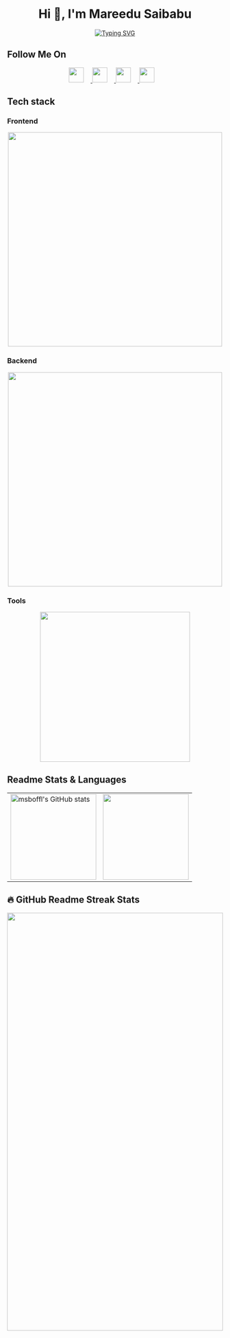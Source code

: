 <h1 align="center">Hi 👋, I'm Mareedu Saibabu</h1>

<p align="center">
  <a href="https://git.io/typing-svg"><img src="https://readme-typing-svg.demolab.com?font=Fira+Code&    pause=1000&color=F75C7E&center=true&vCenter=true&width=435&lines=Full+Stack+Software+Engineer;Always+Learning+New+Technologies+;2%2B+Years+of+Coding+Experience+" alt="Typing SVG" />
  </a>
</p>

## Follow Me On
<p align="center">
  <a href="https://linkedin/in/msboffl">
    <img width="35px" style="margin-right: 16px;" src="https://skillicons.dev/icons?i=linkedin" />
  </a>
  <a href="https://twitter.com/msboffl">
    <img width="35px" style="margin-right: 16px;" src="https://skillicons.dev/icons?i=twitter" />
  </a>
  <a href="https://instagram.com/msboffl">
    <img width="35px" style="margin-right: 16px;" src="https://skillicons.dev/icons?i=instagram" />
  </a>
  <a href="https://github.com/msboffl">
    <img width="35px" style="margin-right: 16px;" src="https://skillicons.dev/icons?i=github" />
  </a>   
</p>

## Tech stack
### Frontend
<p align="center">
  <img width="500px" src="https://skillicons.dev/icons?i=html,css,scss,tailwind,bootstrap,javascript,typescript,react,next,webpack,md,materialui" />
</p>

### Backend
<p align="center">
  <img width="500px" src="https://skillicons.dev/icons?i=python,java,nodejs,express,nestjs,mysql,postgres,mongodb,graphql,redis" />
</p>

### Tools
<p align="center">
  <img width="350px" src="https://skillicons.dev/icons?i=vscode,idea,git,bash,github,docker,jenkins," />
</p>


## Readme Stats & Languages

<table cellpadding="0">
  <tr style="padding: 0">
    <!-- GitHub Stats Card -->  
    <td valign="top"><img height="200" src="https://github-readme-stats.vercel.app/api?username=msboffl&show_icons=true&hide=&count_private=true&title_color=0891b2&text_color=ffffff&icon_color=0891b2&bg_color=1c1917&hide_border=true&show_icons=true" alt="msboffl's GitHub stats" /></td>
    <!-- GitHub Top Language Card -->
    <td valign="top"><img height="200" src="https://github-readme-stats.vercel.app/api/top-langs/?username=msboffl&layout=compact"/></td>
  </tr>
</table>


## 🔥 GitHub Readme Streak Stats

<div>
  <img width="100%" height="50%" src="https://github-readme-streak-stats.herokuapp.com/?user=msboffl&stroke=ffffff&background=1c1917&ring=0891b2&fire=0891b2&currStreakNum=ffffff&currStreakLabel=0891b2&sideNums=ffffff&sideLabels=ffffff&dates=ffffff&hide_border=true">
</div>

<!-- Hacktoberfest -->
## Hacktoberfest Badges

[![@msboffl's Holopin board](https://holopin.me/msboffl)](https://holopin.io/@msboffl)

<!-- <h2> Snake eaten contribution graph </h2>

<p align="center">
  <img src="https://github.com/msboffl/msboffl/raw/output/github-contribution-grid-snake.svg" alt="snake"></center>
</p> -->


<!-- Support -->
<h3 align="left">Support:</h3>
<p>
  <a href="https://www.buymeacoffee.com/msboffl"><img align="left" src="https://cdn.buymeacoffee.com/buttons/v2/default-yellow.png" height="50" width="210" alt="msboffl" />
  </a>
  <a href="https://ko-fi.com/msboffl"> <img align="left" src="https://cdn.ko-fi.com/cdn/kofi3.png?v=3" height="50" width="210" alt="msboffl" />
  </a>
</p>
